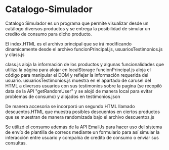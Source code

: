# Catalogo-Simulador
Catalogo Simulador es un programa que permite visualizar desde un catálogo diversos productos y se entrega 
la posibilidad de simular un credito de consumo para dicho producto.

El index.HTML es el archivo principal que se irá modificando dinamicamente desde el archivo funcionPrincipal.js, usuariosTestimonios.js y class.js

class.js aloja la información de los productos y algunas funcionalidades que utiliza la página para alojar en localStorage
funcionPrincipal.js aloja el código para manipular el DOM y reflejar la información requerida del usuario. 
usuariosTestimonios.js muestra en el apartado de carusel del HTML a diversos usuarios con sus testimonios sobre la pagina (se recopiló data de la API "getRandomUser" 
y se alojó de manera local para evitar problemas de consumo) y alojados en testimonios.json

De manera accesoria se incorporó un segundo HTML llamado descuentos.HTML que muestra posibles descuentos en ciertos productos que se muestran 
de manera randomizada bajo el archivo descuentos.js

Se utilizó el consumo además de la API EmailJs para hacer uso del sistema de envío de plantilla de correos mediante un formulario para así simular la interacción
entre usuario y compañía de credito de consumo o envíar sus consultas.
